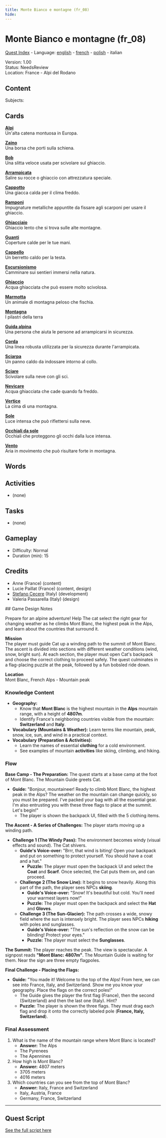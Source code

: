 ```yaml
---
title: Monte Bianco e montagne (fr_08)
hide:
---
```


# Monte Bianco e montagne (fr_08)
[Quest Index](./index.it.md) - Language: [english](./fr_08.md) - [french](./fr_08.fr.md) - [polish](./fr_08.pl.md) - italian

Version: 1.00  
Status: NeedsReview  
Location: France - Alpi del Rodano

## Content
Subjects: 



## Cards
**[Alpi](../cards/index.md#alps)**  
Un'alta catena montuosa in Europa.  

**[Zaino](../cards/index.md#backpack)**  
Una borsa che porti sulla schiena.  

**[Bob](../cards/index.md#bobsled)**  
Una slitta veloce usata per scivolare sul ghiaccio.  

**[Arrampicata](../cards/index.md#climbing)**  
Salire su rocce o ghiaccio con attrezzatura speciale.  

**[Cappotto](../cards/index.md#coat)**  
Una giacca calda per il clima freddo.  

**[Ramponi](../cards/index.md#crampons)**  
Impugnature metalliche appuntite da fissare agli scarponi per usare il ghiaccio.  

**[Ghiacciaio](../cards/index.md#glacier)**  
Ghiaccio lento che si trova sulle alte montagne.  

**[Guanti](../cards/index.md#gloves)**  
Coperture calde per le tue mani.  

**[Cappello](../cards/index.md#hat)**  
Un berretto caldo per la testa.  

**[Escursionismo](../cards/index.md#hiking)**  
Camminare sui sentieri immersi nella natura.  

**[Ghiaccio](../cards/index.md#ice)**  
Acqua ghiacciata che può essere molto scivolosa.  

**[Marmotta](../cards/index.md#marmot)**  
Un animale di montagna peloso che fischia.  

**[Montagna](../cards/index.md#mountain)**  
I pilastri della terra  

**[Guida alpina](../cards/index.md#mountain_guide)**  
Una persona che aiuta le persone ad arrampicarsi in sicurezza.  

**[Corda](../cards/index.md#rope)**  
Una linea robusta utilizzata per la sicurezza durante l'arrampicata.  

**[Sciarpa](../cards/index.md#scarf)**  
Un panno caldo da indossare intorno al collo.  

**[Sciare](../cards/index.md#skiing)**  
Scivolare sulla neve con gli sci.  

**[Nevicare](../cards/index.md#snow)**  
Acqua ghiacciata che cade quando fa freddo.  

**[Vertice](../cards/index.md#summit)**  
La cima di una montagna.  

**[Sole](../cards/index.md#sun)**  
Luce intensa che può riflettersi sulla neve.  

**[Occhiali da sole](../cards/index.md#sunglasses)**  
Occhiali che proteggono gli occhi dalla luce intensa.  

**[Vento](../cards/index.md#wind)**  
Aria in movimento che può risultare forte in montagna.  

## Words
## Activities
- (none)

## Tasks
- (none)
## Gameplay
- Difficulty: Normal
- Duration (min): 15
## Credits
- Anne (France) (content)
- Lucie Paillat (France) (content, design)
- [Stefano Cecere](https://stefanocecere.com) (Italy) (development)
- Valeria Passarella (Italy) (design)

## Game Design Notes

Prepare for an alpine adventure! Help The cat select the right gear for changing weather as he climbs Mont Blanc, the highest peak in the Alps, and learn about the countries that surround it.

**Mission**  
The player must guide Cat up a winding path to the summit of Mont Blanc. The ascent is divided into sections with different weather conditions (wind, snow, bright sun). At each section, the player must open Cat's backpack and choose the correct clothing to proceed safely. The quest culminates in a flag-placing puzzle at the peak, followed by a fun bobsled ride down.

**Location**  
Mont Blanc, French Alps - Mountain peak

### Knowledge Content

- **Geography:**  
  - Know that **Mont Blanc** is the highest mountain in the **Alps** mountain range, with a height of **4807m**.  
  - Identify France's neighboring countries visible from the mountain: **Switzerland** and **Italy**.  
- **Vocabulary (Mountains & Weather):** Learn terms like mountain, peak, snow, ice, sun, and wind in a practical context.  
- **Vocabulary (Preparation & Activities):**  
  - Learn the names of essential **clothing** for a cold environment.  
  - See examples of mountain **activities** like skiing, climbing, and hiking.

### Flow

**Base Camp \- The Preparation:** The quest starts at a base camp at the foot of Mont Blanc. The Mountain Guide greets Cat.

- **Guide:** "Bonjour, mountaineer\! Ready to climb Mont Blanc, the highest peak in the Alps? The weather on the mountain can change quickly, so you must be prepared. I've packed your bag with all the essential gear. I'm also entrusting you with these three flags to place at the summit. Let's begin\!"  
  - The player is shown the backpack UI, filled with the 5 clothing items.

**The Ascent \- A Series of Challenges:** The player starts moving up a winding path.

- **Challenge 1 (The Windy Pass):** The environment becomes windy (visual effects and sound). The Cat shivers.  
  - **Guide's Voice-over:** "Brrr, that wind is biting\! Open your backpack and put on something to protect yourself. You should have a coat and a hat."  
    - **Puzzle:** The player must open the backpack UI and select the **Coat** and **Scarf**. Once selected, the Cat puts them on, and can proceed.  
  - **Challenge 2 (The Snow Line):** It begins to snow heavily. Along this part of the path, the player sees NPCs **skiing**.  
    - **Guide's Voice-over:** "Snow\! It's beautiful but cold. You'll need your warmest layers now\!"  
    - **Puzzle:** The player must open the backpack and select the **Hat** and **Gloves**.  
  - **Challenge 3 (The Sun-Glacier):** The path crosses a wide, snowy field where the sun is intensely bright. The player sees NPCs **hiking** with poles and sunglasses.  
    - **Guide's Voice-over:** "The sun's reflection on the snow can be blinding\! Protect your eyes."  
    - **Puzzle:** The player must select the **Sunglasses**.

**The Summit:** The player reaches the peak. The view is spectacular. A signpost reads **"Mont Blanc: 4807m"**. The Mountain Guide is waiting for them. Near the sign are three empty flagpoles.

**Final Challenge \- Placing the Flags:**

- **Guide:** "You made it\! Welcome to the top of the Alps\! From here, we can see into France, Italy, and Switzerland. Show me you know your geography. Place the flags on the correct poles\!"  
  - The Guide gives the player the first flag (France), then the second (Switzerland) and then the last one (Italy). Hint?  
  - **Puzzle:** The player is shown the three flags. They must drag each flag and drop it onto the correctly labeled pole (**France, Italy, Switzerland**).

### Final Assessment

1. What is the name of the mountain range where Mont Blanc is located?  
   - **Answer:** The Alps  
   - The Pyrenees  
   - The Apennines  
2. How high is Mont Blanc?  
   - **Answer:** 4807 meters  
   - 3705 meters  
   - 4016 meters  
3. Which countries can you see from the top of Mont Blanc?  
   - **Answer:** Italy, France and Switzerland  
   - Italy, Austria, France  
   - Germany, France, Switzerland


---

## Quest Script

[See the full script here](./fr_08-script.it.md)

